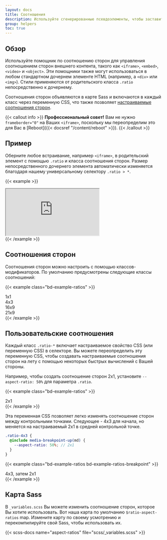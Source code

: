 ```yaml
---
layout: docs
title: Соотношения
description: Используйте сгенерированные псевдоэлементы, чтобы заставить элемент поддерживать выбранное Вами соотношение сторон. Идеально подходит для быстрой обработки встраиваемых видео или слайд-шоу в зависимости от ширины родительского элемента.
group: helpers
toc: true
---
```


## Обзор

Используйте помощник по соотношению сторон для управления соотношением сторон внешнего контента, такого как `<iframe>`, `<embed>`, `<video>` и `<object>`. Эти помощники также могут использоваться в любом стандартном дочернем элементе HTML (например, a `<div>` или `<img>`). Стили применяются от родительского класса `.ratio` непосредственно к дочернему.

Соотношения сторон объявляются в карте Sass и включаются в каждый класс через переменную CSS, что также позволяет [настраиваемые соотношения сторон](#custom-ratios).

{{< callout info >}}
**Профессиональный совет!** Вам не нужно `frameborder="0"` на Ваших `<iframe>`, поскольку мы переопределим это для Вас в [Reboot]({{< docsref "/content/reboot" >}}).
{{< /callout >}}

## Пример

Оберните любое встраивание, например `<iframe>`, в родительский элемент с помощью `.ratio` и класса соотношения сторон. Размер непосредственного дочернего элемента автоматически изменяется благодаря нашему универсальному селектору `.ratio > *`.

{{< example >}}
<div class="ratio ratio-16x9">
  <iframe src="https://www.youtube.com/embed/zpOULjyy-n8?rel=0" title="YouTube video" allowfullscreen></iframe>
</div>
{{< /example >}}

## Соотношения сторон

Соотношения сторон можно настроить с помощью классов-модификаторов. По умолчанию предусмотрены следующие классы соотношений:

{{< example class="bd-example-ratios" >}}
<div class="ratio ratio-1x1">
  <div>1x1</div>
</div>
<div class="ratio ratio-4x3">
  <div>4x3</div>
</div>
<div class="ratio ratio-16x9">
  <div>16x9</div>
</div>
<div class="ratio ratio-21x9">
  <div>21x9</div>
</div>
{{< /example >}}

## Пользовательские соотношения

Каждый класс `.ratio-*` включает настраиваемое свойство CSS (или переменную CSS) в селекторе. Вы можете переопределить эту переменную CSS, чтобы создавать настраиваемые соотношения сторон на лету с помощью некоторых быстрых вычислений с Вашей стороны.

Например, чтобы создать соотношение сторон 2x1, установите `--aspect-ratio: 50%` для параметра `.ratio`.

{{< example class="bd-example-ratios" >}}
<div class="ratio" style="--aspect-ratio: 50%;">
  <div>2x1</div>
</div>
{{< /example >}}

Эта переменная CSS позволяет легко изменять соотношение сторон между контрольными точками. Следующее - 4x3 для начала, но меняется на настраиваемый 2x1 в средней контрольной точке.

```scss
.ratio-4x3 {
  @include media-breakpoint-up(md) {
    --aspect-ratio: 50%; // 2x1
  }
}
```

{{< example class="bd-example-ratios bd-example-ratios-breakpoint" >}}
<div class="ratio ratio-4x3">
  <div>4x3, затем 2x1</div>
</div>
{{< /example >}}


## Карта Sass

В `_variables.scss` Вы можете изменить соотношение сторон, которое Вы хотите использовать. Вот наша карта по умолчанию `$ratio-aspect-ratios` map. Измените карту по своему усмотрению и перекомпилируйте свой Sass, чтобы использовать их.

{{< scss-docs name="aspect-ratios" file="scss/_variables.scss" >}}

